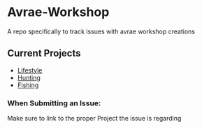 # Avrae-Workshop
A repo specifically to track issues with avrae workshop creations

## Current Projects
- [Lifestyle](https://github.com/SourcererCodex/Avrae-Workshop/tree/main/Lifestyle%205e)
- [Hunting](https://github.com/SourcererCodex/Avrae-Workshop/tree/main/Hunting%205e)
- [Fishing](https://github.com/SourcererCodex/Avrae-Workshop/tree/main/Fishing%205e)

### When Submitting an Issue:
Make sure to link to the proper Project the issue is regarding
